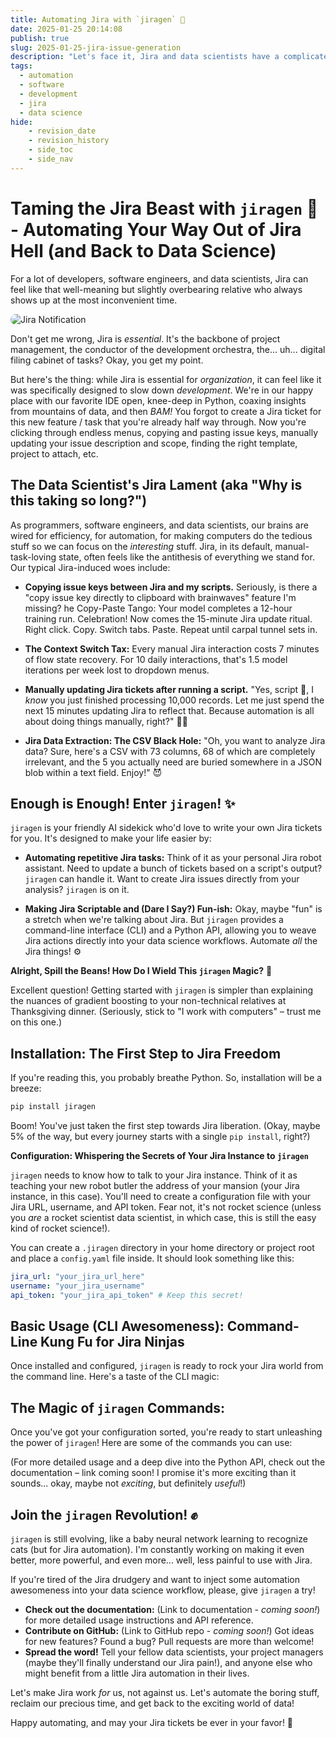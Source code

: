 ```yaml
---
title: Automating Jira with `jiragen` 🚀
date: 2025-01-25 20:14:08
publish: true
slug: 2025-01-25-jira-issue-generation
description: "Let's face it, Jira and data scientists have a complicated relationship.  But what if I told you there's a way to automate the Jira drudgery and get back to the fun stuff?  Enter `jiragen`!"
tags:
  - automation
  - software
  - development
  - jira
  - data science
hide:
    - revision_date
    - revision_history
    - side_toc
    - side_nav
---
```


<!-- more -->

# Taming the Jira Beast with `jiragen` 🚀 -  Automating Your Way Out of Jira Hell (and Back to Data Science)

For a lot of developers, software engineers, and data scientists, Jira can feel like that well-meaning but slightly overbearing relative who always shows up at the most inconvenient time.

<img src="/blog/img/posts/jira/jira-sin.png" alt="Jira Notification" style="border-radius: 10px;">

Don't get me wrong, Jira is *essential*.  It's the backbone of project management, the conductor of the development orchestra, the... uh...  digital filing cabinet of tasks?  Okay, you get my point.

But here's the thing:  while Jira is essential for *organization*, it can feel like it was specifically designed to slow down *development*.  We're in our happy place with our favorite IDE open, knee-deep in Python, coaxing insights from mountains of data, and then *BAM!* You forgot to create a Jira ticket for this new feature / task that you're already half way through. Now you're clicking through endless menus, copying and pasting issue keys, manually updating your issue description and scope, finding the right template, project to attach, etc.



## The Data Scientist's Jira Lament (aka "Why is this taking so long?")


As programmers, software engineers, and data scientists, our brains are wired for efficiency, for automation, for making computers do the tedious stuff so we can focus on the *interesting* stuff.  Jira, in its default, manual-task-loving state, often feels like the antithesis of everything we stand for.  Our typical Jira-induced woes include:



*   **Copying issue keys between Jira and my scripts.**  Seriously, is there a "copy issue key directly to clipboard with brainwaves" feature I'm missing?
he Copy-Paste Tango: Your model completes a 12-hour training run. Celebration! Now comes the 15-minute Jira update ritual. Right click. Copy. Switch tabs. Paste. Repeat until carpal tunnel sets in.

*   **The Context Switch Tax:**  Every manual Jira interaction costs 7 minutes of flow state recovery. For 10 daily interactions, that's 1.5 model iterations per week lost to dropdown menus.

*   **Manually updating Jira tickets after running a script.**  "Yes, script 🤖, I *know* you just finished processing 10,000 records.  Let me just spend the next 15 minutes updating Jira to reflect that.  Because automation is all about doing things manually, right?" 🤦‍♀️


*   **Jira Data Extraction: The CSV Black Hole:**  "Oh, you want to analyze Jira data?  Sure, here's a CSV with 73 columns, 68 of which are completely irrelevant, and the 5 you actually need are buried somewhere in a JSON blob within a text field.  Enjoy!" 😈


## Enough is Enough!  Enter `jiragen`! ✨


`jiragen` is your friendly AI sidekick who'd love to write your own Jira tickets for you.  It's designed to make your life easier by:


*   **Automating repetitive Jira tasks:**  Think of it as your personal Jira robot assistant.  Need to update a bunch of tickets based on a script's output?  `jiragen` can handle it.  Want to create Jira issues directly from your analysis?  `jiragen` is on it.


*   **Making Jira Scriptable and (Dare I Say?) Fun-ish:**  Okay, maybe "fun" is a stretch when we're talking about Jira.  But `jiragen` provides a command-line interface (CLI) and a Python API, allowing you to weave Jira actions directly into your data science workflows.  Automate *all* the Jira things! ⚙️


**Alright, Spill the Beans! How Do I Wield This `jiragen` Magic?** 🤔


Excellent question!  Getting started with `jiragen` is simpler than explaining the nuances of gradient boosting to your non-technical relatives at Thanksgiving dinner.  (Seriously, stick to "I work with computers" – trust me on this one.)

## Installation: The First Step to Jira Freedom

If you're reading this, you probably breathe Python.  So, installation will be a breeze:

```bash
pip install jiragen
```

Boom!  You've just taken the first step towards Jira liberation.  (Okay, maybe 5% of the way, but every journey starts with a single `pip install`, right?)


**Configuration:  Whispering the Secrets of Your Jira Instance to `jiragen`**

`jiragen` needs to know how to talk to your Jira instance.  Think of it as teaching your new robot butler the address of your mansion (your Jira instance, in this case).  You'll need to create a configuration file with your Jira URL, username, and API token.  Fear not, it's not rocket science (unless you *are* a rocket scientist data scientist, in which case, this is still the easy kind of rocket science!).

You can create a `.jiragen` directory in your home directory or project root and place a `config.yaml` file inside.  It should look something like this:

```yaml
jira_url: "your_jira_url_here"
username: "your_jira_username"
api_token: "your_jira_api_token" # Keep this secret!
```


## Basic Usage (CLI Awesomeness):  Command-Line Kung Fu for Jira Ninjas

Once installed and configured, `jiragen` is ready to rock your Jira world from the command line.  Here's a taste of the CLI magic:



## The Magic of `jiragen` Commands:


Once you've got your configuration sorted, you're ready to start unleashing the power of `jiragen`!  Here are some of the commands you can use:


(For more detailed usage and a deep dive into the Python API, check out the documentation – link coming soon!  I promise it's more exciting than it sounds... okay, maybe not *exciting*, but definitely *useful*!)

## Join the `jiragen` Revolution! ✊

`jiragen` is still evolving, like a baby neural network learning to recognize cats (but for Jira automation).  I'm constantly working on making it even better, more powerful, and even more... well, less painful to use with Jira.

If you're tired of the Jira drudgery and want to inject some automation awesomeness into your data science workflow, please, give `jiragen` a try!

*   **Check out the documentation:** (Link to documentation - *coming soon!*) for more detailed usage instructions and API reference.
*   **Contribute on GitHub:** (Link to GitHub repo - *coming soon!*) Got ideas for new features? Found a bug?  Pull requests are more than welcome!
*   **Spread the word!** Tell your fellow data scientists, your project managers (maybe they'll finally understand our Jira pain!), and anyone else who might benefit from a little Jira automation in their lives.

Let's make Jira work *for* us, not against us.  Let's automate the boring stuff, reclaim our precious time, and get back to the exciting world of data!

Happy automating, and may your Jira tickets be ever in your favor! 🚀
